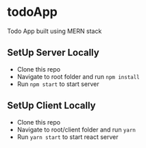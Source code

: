 # todoApp
Todo App built using MERN stack

## SetUp Server Locally
- Clone this repo
- Navigate to root folder and run `npm install`
- Run `npm start` to start server

## SetUp Client Locally
- Clone this repo
- Navigate to root/client folder and run `yarn`
- Run `yarn start` to start react server
